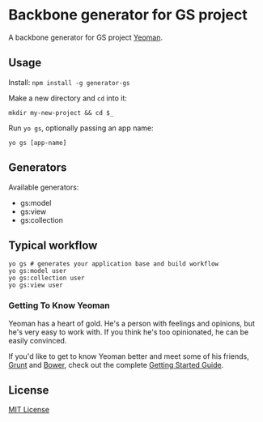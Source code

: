 # Backbone generator for GS project

A backbone generator for GS project [Yeoman](http://yeoman.io).

## Usage

Install: `npm install -g generator-gs`

Make a new directory and `cd` into it:
```
mkdir my-new-project && cd $_
```

Run `yo gs`, optionally passing an app name:
```
yo gs [app-name]
```

## Generators

Available generators:

- gs:model
- gs:view
- gs:collection

## Typical workflow

```
yo gs # generates your application base and build workflow
yo gs:model user
yo gs:collection user
yo gs:view user
```

### Getting To Know Yeoman

Yeoman has a heart of gold. He's a person with feelings and opinions, but he's very easy to work with. If you think he's too opinionated, he can be easily convinced.

If you'd like to get to know Yeoman better and meet some of his friends, [Grunt](http://gruntjs.com) and [Bower](http://bower.io), check out the complete [Getting Started Guide](https://github.com/yeoman/yeoman/wiki/Getting-Started).


## License

[MIT License](http://en.wikipedia.org/wiki/MIT_License)
